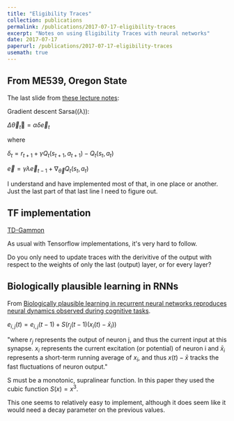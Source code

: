 ```yaml
---
title: "Eligibility Traces"
collection: publications
permalink: /publications/2017-07-17-eligibility-traces
excerpt: "Notes on using Eligibility Traces with neural networks"
date: 2017-07-17
paperurl: /publications/2017-07-17-eligibility-traces
usemath: true
---
```


## From ME539, Oregon State

The last slide from [these lecture notes](http://classes.engr.oregonstate.edu/mime/fall2008/me539/Lectures/ME539-w6-RL2_notes.pdf):

Gradient descent Sarsa((λ)):

$\Delta \vec \theta_t = \alpha \delta \vec e_t$

where

$\delta_t = r_{t+1} + \gamma Q_t(s_{t+1},a_{t+1}) − Q_t(s_t,a_t)$

$\vec e = \gamma \lambda \vec e_{t-1} +\nabla_{\vec \theta} Q_t(s_t,a_t)$

I understand and have implemented most of that, in one place or another. Just the last part of that last line I need to figure out.

## TF implementation

[TD-Gammon](https://github.com/fomorians/td-gammon/blob/master/model.py)

As usual with Tensorflow implementations, it's very hard to follow.

Do you only need to update traces with the derivitive of the output with respect to the weights of only the last (output) layer, or for every layer?

## Biologically plausible learning in RNNs

From [Biologically plausible learning in recurrent neural networks reproduces neural dynamics observed during cognitive tasks](http://www.biorxiv.org/content/biorxiv/early/2017/02/22/057729.full.pdf).


$e_{i,j}(t) = e_{i,j}(t-1) + S(r_j(t-1)(x_i(t) - \bar x_i))$

"where $r_j$ represents the output of neuron j, and thus the current input at this synapse. $x_i$ represents
the current excitation (or potential) of neuron i and $\bar x_i$ represents a short-term 
running average of $x_i$, and thus $x(t) - \bar x$ tracks the fast fluctuations of neuron output."

S must be a monotonic, supralinear function. In this paper they used the cubic function $S(x) = x^3$.

This one seems to relatively easy to implement, although it does seem like it would need a decay parameter on the previous values.
